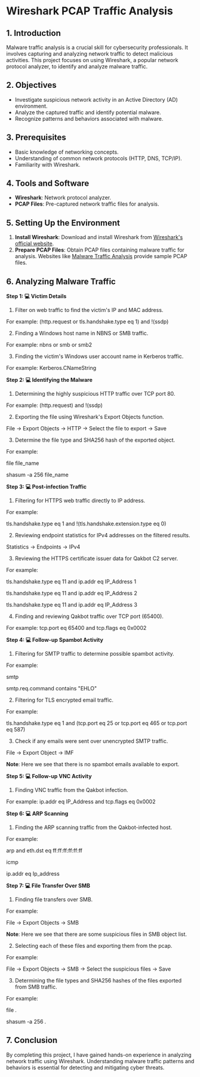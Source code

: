 # Wireshark PCAP Traffic Analysis

## 1. Introduction

Malware traffic analysis is a crucial skill for cybersecurity professionals. It involves capturing and analyzing network traffic to detect malicious activities. This project focuses on using Wireshark, a popular network protocol analyzer, to identify and analyze malware traffic. 

## 2. Objectives

- Investigate suspicious network activity in an Active Directory (AD) environment.
- Analyze the captured traffic and identify potential malware.
- Recognize patterns and behaviors associated with malware.

## 3. Prerequisites

- Basic knowledge of networking concepts.
- Understanding of common network protocols (HTTP, DNS, TCP/IP).
- Familiarity with Wireshark.

## 4. Tools and Software

- **Wireshark**: Network protocol analyzer.
- **PCAP Files**: Pre-captured network traffic files for analysis.

## 5. Setting Up the Environment

1. **Install Wireshark**: Download and install Wireshark from [Wireshark's official website](https://www.wireshark.org/download.html).
2. **Prepare PCAP Files**: Obtain PCAP files containing malware traffic for analysis. Websites like [Malware Traffic Analysis](https://www.malware-traffic-analysis.net/) provide sample PCAP files.

## 6. Analyzing Malware Traffic

**Step 1: 💻 Victim Details**

1. Filter on web traffic to find the victim's IP and MAC address.

For example: 
(http.request or tls.handshake.type eq 1) and !(ssdp)

2. Finding a Windows host name in NBNS or SMB traffic.

For example:
nbns or smb or smb2

3. Finding the victim's Windows user account name in Kerberos traffic.

For example:
Kerberos.CNameString


**Step 2: 💻 Identifying the Malware**

1. Determining the highly suspicious HTTP traffic over TCP port 80.

For example:
(http.request) and !(ssdp)

2. Exporting the file using Wireshark's Export Objects function.

File -> Export Objects -> HTTP -> Select the file to export -> Save

3. Determine the file type and SHA256 hash of the exported object.

For example:

file file_name

shasum -a 256 file_name


**Step 3: 💻 Post-infection Traffic**

1. Filtering for HTTPS web traffic directly to IP address.

For example:

tls.handshake.type eq 1 and !(tls.handshake.extension.type eq 0)

2. Reviewing endpoint statistics for IPv4 addresses on the filtered results.

Statistics -> Endpoints -> IPv4

3. Reviewing the HTTPS certificate issuer data for Qakbot C2 server.

For example:

tls.handshake.type eq 11 and ip.addr eq IP_Address 1

tls.handshake.type eq 11 and ip.addr eq IP_Address 2

tls.handshake.type eq 11 and ip.addr eq IP_Address 3

4. Finding and reviewing Qakbot traffic over TCP port (65400).

For example:
tcp.port eq 65400 and tcp.flags eq 0x0002


**Step 4: 💻 Follow-up Spambot Activity**

1. Filtering for SMTP traffic to determine possible spambot activity.

For example:

smtp

smtp.req.command contains "EHLO"

2. Filtering for TLS encrypted email traffic.

For example:

tls.handshake.type eq 1 and (tcp.port eq 25 or tcp.port eq 465 or tcp.port eq 587)

3. Check if any emails were sent over unencrypted SMTP traffic.

File -> Export Object -> IMF

**Note**: Here we see that there is no spambot emails available to export.


**Step 5: 💻 Follow-up VNC Activity**

1. Finding VNC traffic from the Qakbot infection.

For example:
ip.addr eq IP_Address and tcp.flags eq 0x0002


**Step 6: 💻 ARP Scanning**

1. Finding the ARP scanning traffic from the Qakbot-infected host.

For example:

arp and eth.dst eq ff:ff:ff:ff:ff:ff

icmp

ip.addr eq Ip_address


**Step 7: 💻 File Transfer Over SMB**

1. Finding file transfers over SMB.

For example:

File -> Export Objects -> SMB

**Note**: Here we see that there are some suspicious files in SMB object list.

2. Selecting each of these files and exporting them from the pcap.

For example:

File -> Export Objects -> SMB -> Select the suspicious files -> Save

3. Determining the file types and SHA256 hashes of the files exported from SMB traffic.

For example:

file *.*

shasum -a 256 *.*


## 7. Conclusion

By completing this project, I have gained hands-on experience in analyzing network traffic using Wireshark. Understanding malware traffic patterns and behaviors is essential for detecting and mitigating cyber threats.

